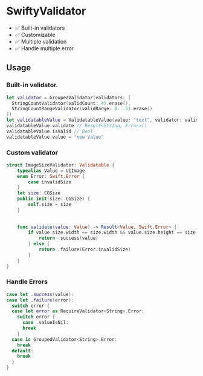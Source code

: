 # SwiftyValidator

- ✅ Built-in validators
- ✅ Customizable
- ✅ Multiple validation
- ✅ Handle multiple error

## Usage

### Built-in validator.

```swift
let validator = GroupedValidator(validators: [
  StringCountValidator(validCount: 4).erase(),
  StringCountRangeValidator(validRange: 0...5).erase()
])
let validatableValue = ValidatableValue(value: "text", validator: validator)
validatableValue.validate // Result<String, Error>()
validatableValue.isValid // Bool
validatableValue.value = "new Value"
```

### Custom validator

```swift
struct ImageSizeValidator: Validatable {
    typealias Value = UIImage
    enum Error: Swift.Error {
        case invalidSize
    }
    let size: CGSize
    public init(size: CGSize) {
        self.size = size
    }
    
    
    func validate(value: Value) -> Result<Value, Swift.Error> {
        if value.size.width == size.width && value.size.height == size.height {
            return .success(value)
        } else {
            return .failure(Error.invalidSize)
        }
    }
}
```

### Handle Errors

```swift
case let .success(value):
case let .failure(error):
  switch error {
  case let error as RequireValidator<String>.Error:
    switch error {
      case .valueIsNil:
      break
    }
  case is GroupedValidator<String>.Error:
    break
  default:
    break
  }
}
```
